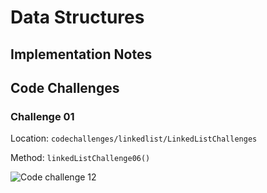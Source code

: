 # Data Structures

## Implementation Notes

## Code Challenges

### Challenge 01

Location: `codechallenges/linkedlist/LinkedListChallenges`

Method: `linkedListChallenge06()`


![Code challenge 12](https://user-images.githubusercontent.com/114770792/214780172-4a6631f9-7e9b-4a40-b81e-b61b0c035d28.jpg)
